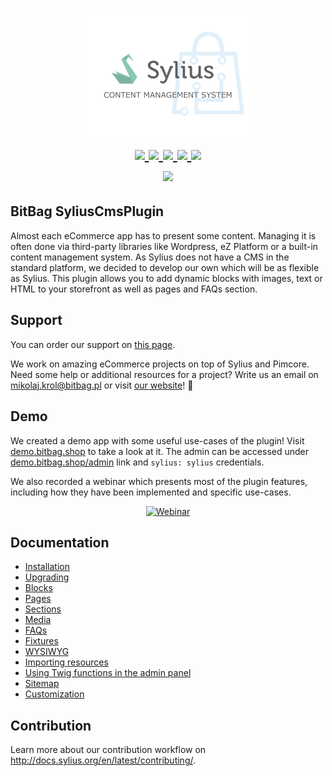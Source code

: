 <h1 align="center">
    <a href="http://bitbag.shop" target="_blank">
        <img src="doc/logo.png" width="55%" />
    </a>
    <br />
    <a href="https://packagist.org/packages/bitbag/cms-plugin" title="License" target="_blank">
        <img src="https://img.shields.io/packagist/l/bitbag/cms-plugin.svg" />
    </a>
    <a href="https://packagist.org/packages/bitbag/cms-plugin" title="Version" target="_blank">
        <img src="https://img.shields.io/packagist/v/bitbag/cms-plugin.svg" />
    </a>
    <a href="http://travis-ci.org/BitBagCommerce/SyliusCmsPlugin" title="Build status" target="_blank">
        <img src="https://img.shields.io/travis/BitBagCommerce/SyliusCmsPlugin/master.svg" />
    </a>
    <a href="https://scrutinizer-ci.com/g/BitBagCommerce/SyliusCmsPlugin/" title="Scrutinizer" target="_blank">
        <img src="https://img.shields.io/scrutinizer/g/BitBagCommerce/SyliusCmsPlugin.svg" />
    </a>
    <a href="https://packagist.org/packages/bitbag/cms-plugin" title="Total Downloads" target="_blank">
        <img src="https://poser.pugx.org/bitbag/cms-plugin/downloads" />
    </a>
    <br />
    <a>
        <img src="https://sylius.com/assets/badge-approved-by-sylius.png" width="85">
    </a>
</h1>

## BitBag SyliusCmsPlugin

Almost each eCommerce app has to present some content. Managing it is often done via third-party libraries 
like Wordpress, eZ Platform or a built-in content management system. As Sylius does not have a CMS in the 
standard platform, we decided to develop our own which will be as flexible as Sylius. This plugin allows 
you to add dynamic blocks with images, text or HTML to your storefront as well as pages and FAQs section.

## Support

You can order our support on [this page](https://bitbag.shop/products/sylius-content-management-system).

We work on amazing eCommerce projects on top of Sylius and Pimcore. Need some help or additional resources for a project?
Write us an email on mikolaj.krol@bitbag.pl or visit [our website](https://bitbag.shop)! :rocket:

## Demo

We created a demo app with some useful use-cases of the plugin! Visit [demo.bitbag.shop](https://demo.bitbag.shop) to take a look at it. 
The admin can be accessed under [demo.bitbag.shop/admin](https://demo.bitbag.shop/admin) link and `sylius: sylius` credentials.

We also recorded a webinar which presents most of the plugin features, including how they have been implemented and specific use-cases.

<div align="center">
    
[![Webinar](https://img.youtube.com/vi/Nk8fKA48t_Y/0.jpg)](https://www.youtube.com/watch?v=Nk8fKA48t_Y)

</div>

## Documentation

- [Installation](doc/installation.md)
- [Upgrading](UPGRADE.md)
- [Blocks](doc/blocks.md)
- [Pages](doc/pages.md)
- [Sections](doc/sections.md)
- [Media](doc/media.md)
- [FAQs](doc/faqs.md)
- [Fixtures](doc/fixtures.md)
- [WYSIWYG](doc/wysiwyg.md)
- [Importing resources](doc/importing-resources.md)
- [Using Twig functions in the admin panel](doc/twig-functions-in-admin.md)
- [Sitemap](doc/sitemap.md)
- [Customization](doc/customization.md)

## Contribution

Learn more about our contribution workflow on http://docs.sylius.org/en/latest/contributing/.
